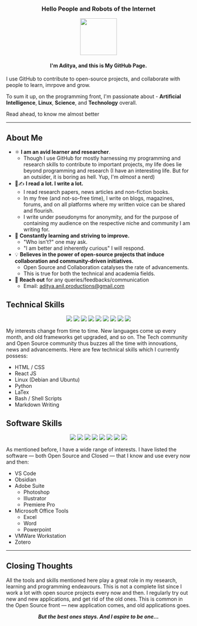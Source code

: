

<h3 align="center"> Hello People and Robots of the Internet </h3>


<div align="center"><img src="https://avatars.githubusercontent.com/u/140952269" width="100" height="100"> </div>


<h4 align="center">I'm Aditya, and this is My GitHub Page. </h4>

I use GitHub to contribute to open-source projects, and collaborate with people to learn, imrpove and grow. 

To sum it up, on the programming front, I'm passionate about - **Artificial Intelligence**, **Linux**, **Science**, and **Technology** overall. 

Read ahead, to know me almost better

---

## About Me
- ⚛️ **I am an avid learner and researcher**.
    - Though I use GitHub for mostly harnessing my programming and research skills to contribute to important projects, my life does lie beyond programming and research (I have an interesting life. But for an outsider, it is boring as hell. Yup, I'm _almost_ a nerd)
- 📖✍️ **I read a lot. I write a lot.**
  - I read research papers, news articles and non-fiction books.
  - In my free (and not-so-free time), I write on blogs, magazines, forums, and on all platforms where my written voice can be shared and flourish.
  - I write under pseudonyms for anonymity, and for the purpose of containing my audience on the  respective niche and community I am writing for.
- 🌱 **Constantly learning and striving to improve.**
    - "Who isn't?" one may ask.
    - "I am better and inherently curious" I will respond.
- 💡 **Believes in the power of open-source projects that induce collaboration and community-driven initiatives.**
    - Open Source and Collaboration catalyses the rate of advancements.
    - This is true for  both the technical and  academia fields.
- 🤝 **Reach out** for any queries/feedbacks/communication
    - Email: aditya.anil.productions@gmail.com

## Technical Skills 
<p align="center">
<img src="https://img.shields.io/badge/html5-%23E34F26.svg?style=for-the-badge&logo=html5&logoColor=white">
<img src="https://img.shields.io/badge/css3-%231572B6.svg?style=for-the-badge&logo=css3&logoColor=white">
<img src="https://img.shields.io/badge/python-3670A0?style=for-the-badge&logo=python&logoColor=ffdd54">
<img src="https://img.shields.io/badge/react-%2320232a.svg?style=for-the-badge&logo=react&logoColor=%2361DAFB">
<img src="https://img.shields.io/badge/Debian-D70A53?style=for-the-badge&logo=debian&logoColor=white">
<img src="https://img.shields.io/badge/Ubuntu-E95420?style=for-the-badge&logo=ubuntu&logoColor=white">
<img src="https://img.shields.io/badge/shell_script-%23121011.svg?style=for-the-badge&logo=gnu-bash&logoColor=white">
<img src="https://img.shields.io/badge/latex-%23008080.svg?style=for-the-badge&logo=latex&logoColor=white">
<img src="https://img.shields.io/badge/markdown-%23000000.svg?style=for-the-badge&logo=markdown&logoColor=white">
</p>

My interests change from time to time. New languages come up every month, and old frameworks get upgraded, and so on. The Tech community and Open Source community thus buzzes all the time with innovations, news and advancements. Here are few technical skills which I currently possess:
- HTML / CSS 
- React JS
- Linux (Debian and Ubuntu)
- Python
- LaTex
- Bash / Shell Scripts
- Markdown Writing

## Software Skills
<p align="center">
<img src="https://img.shields.io/badge/Visual%20Studio%20Code-0078d7.svg?style=for-the-badge&logo=visual-studio-code&logoColor=white">
<img src="https://img.shields.io/badge/Obsidian-%23483699.svg?style=for-the-badge&logo=obsidian&logoColor=white">
<img src="https://img.shields.io/badge/adobe%20photoshop-%2331A8FF.svg?style=for-the-badge&logo=adobe%20photoshop&logoColor=white">
<img src="https://img.shields.io/badge/adobe%20illustrator-%23FF9A00.svg?style=for-the-badge&logo=adobe%20illustrator&logoColor=white">
<img src="https://img.shields.io/badge/Adobe%20Premiere%20Pro-9999FF.svg?style=for-the-badge&logo=Adobe%20Premiere%20Pro&logoColor=white">
<img src="https://img.shields.io/badge/Microsoft_Excel-217346?style=for-the-badge&logo=microsoft-excel&logoColor=white">
<img src="https://img.shields.io/badge/Microsoft_Word-2B579A?style=for-the-badge&logo=microsoft-word&logoColor=white">
<img src="https://img.shields.io/badge/Microsoft_PowerPoint-B7472A?style=for-the-badge&logo=microsoft-powerpoint&logoColor=white">
</p>

As mentioned before, I have a wide range of interests. I have listed the software — both Open Source and Closed — that I know and use every now and then: 
- VS Code
- Obsidian
- Adobe Suite
   - Photoshop
   - Illustrator
   - Premiere Pro
- Microsoft Office Tools
  - Excel
  - Word
  - Powerpoint
- VMWare Workstation
- Zotero

---
## Closing Thoughts

All the tools and skills mentioned here play a great role in my research, learning and programming endeavours. This is not a complete list since I work a lot with open source projects every now and then. I regularly try out new and new applications, and get rid of the old ones. This is common in the Open Source front — new application comes, and old applications goes.
<div align="center">
 <b> <i> But the best ones stays. And I aspire to be one... </i> </b> </div>
